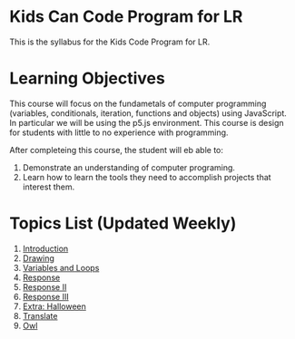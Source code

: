 # Kids Can Code Program for LR

This is the syllabus for the Kids Code Program for LR.

# Learning Objectives

This course will focus on the fundametals of computer programming (variables, conditionals, iteration, functions and objects) using JavaScript. In particular we will be using the p5.js environment. This course is design for students with little to no experience with programming.

After completeing this course, the student will eb able to:

1.  Demonstrate an understanding of computer programing.
2.  Learn how to learn the tools they need to accomplish projects that interest them.

# Topics List (Updated Weekly)

1. [Introduction](introduction/00_getting_started.md)
1. [Drawing](drawing/00_drawing_intro.md)
1. [Variables and Loops](variables/00_variable_introduction.md)
1. [Response](response/00_reponse_introduction.md)
1. [Response II](response/01_response_mouse_click.md)
1. [Response III](response/02_response_location.md)
1. [Extra: Halloween](extra/halloween_2019.md)
1. [Translate](translate_rotate_scale/00_translate.md)
1. [Owl](functions/owl.md)

